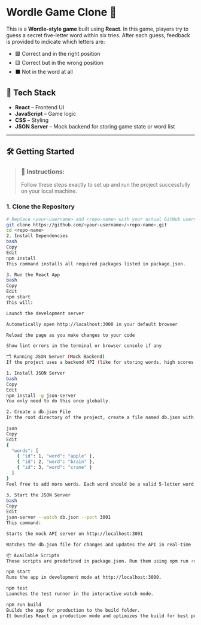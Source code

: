# Wordle Game Clone 🎯

This is a **Wordle-style game** built using **React**. In this game, players try to guess a secret five-letter word within six tries. After each guess, feedback is provided to indicate which letters are:
- 🟩 Correct and in the right position
- 🟨 Correct but in the wrong position
- ⬛ Not in the word at all

## 🚀 Tech Stack

- **React** – Frontend UI
- **JavaScript** – Game logic
- **CSS** – Styling
- **JSON Server** – Mock backend for storing game state or word list

---

## 🛠️ Getting Started

> ### 📝 Instructions:
> Follow these steps exactly to set up and run the project successfully on your local machine.

### 1. Clone the Repository

```bash
# Replace <your-username> and <repo-name> with your actual GitHub username and repository name
git clone https://github.com/<your-username>/<repo-name>.git
cd <repo-name>
2. Install Dependencies
bash
Copy
Edit
npm install
This command installs all required packages listed in package.json.

3. Run the React App
bash
Copy
Edit
npm start
This will:

Launch the development server

Automatically open http://localhost:3000 in your default browser

Reload the page as you make changes to your code

Show lint errors in the terminal or browser console if any

🗂️ Running JSON Server (Mock Backend)
If the project uses a backend API (like for storing words, high scores, or game history), you'll need a mock server. Here's how:

1. Install JSON Server
bash
Copy
Edit
npm install -g json-server
You only need to do this once globally.

2. Create a db.json File
In the root directory of the project, create a file named db.json with the following content:

json
Copy
Edit
{
  "words": [
    { "id": 1, "word": "apple" },
    { "id": 2, "word": "brain" },
    { "id": 3, "word": "crane" }
  ]
}
Feel free to add more words. Each word should be a valid 5-letter word.

3. Start the JSON Server
bash
Copy
Edit
json-server --watch db.json --port 3001
This command:

Starts the mock API server on http://localhost:3001

Watches the db.json file for changes and updates the API in real-time

📦 Available Scripts
These scripts are predefined in package.json. Run them using npm run <script-name>.

npm start
Runs the app in development mode at http://localhost:3000.

npm test
Launches the test runner in the interactive watch mode.

npm run build
Builds the app for production to the build folder.
It bundles React in production mode and optimizes the build for best performance